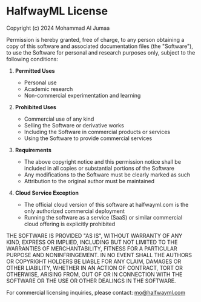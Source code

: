 # HalfwayML License

Copyright (c) 2024 Mohammad Al Jumaa

Permission is hereby granted, free of charge, to any person obtaining a copy of this software and associated documentation files (the "Software"), to use the Software for personal and research purposes only, subject to the following conditions:

1. **Permitted Uses**
   - Personal use
   - Academic research
   - Non-commercial experimentation and learning

2. **Prohibited Uses**
   - Commercial use of any kind
   - Selling the Software or derivative works
   - Including the Software in commercial products or services
   - Using the Software to provide commercial services

3. **Requirements**
   - The above copyright notice and this permission notice shall be included in all copies or substantial portions of the Software
   - Any modifications to the Software must be clearly marked as such
   - Attribution to the original author must be maintained

4. **Cloud Service Exception**
   - The official cloud version of this software at halfwayml.com is the only authorized commercial deployment
   - Running the software as a service (SaaS) or similar commercial cloud offering is explicitly prohibited

THE SOFTWARE IS PROVIDED "AS IS", WITHOUT WARRANTY OF ANY KIND, EXPRESS OR IMPLIED, INCLUDING BUT NOT LIMITED TO THE WARRANTIES OF MERCHANTABILITY, FITNESS FOR A PARTICULAR PURPOSE AND NONINFRINGEMENT. IN NO EVENT SHALL THE AUTHORS OR COPYRIGHT HOLDERS BE LIABLE FOR ANY CLAIM, DAMAGES OR OTHER LIABILITY, WHETHER IN AN ACTION OF CONTRACT, TORT OR OTHERWISE, ARISING FROM, OUT OF OR IN CONNECTION WITH THE SOFTWARE OR THE USE OR OTHER DEALINGS IN THE SOFTWARE.

For commercial licensing inquiries, please contact: mo@halfwayml.com